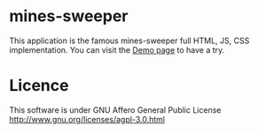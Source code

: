 mines-sweeper
=============

This application is the famous mines-sweeper full HTML, JS, CSS implementation.
You can visit the [Demo page](http://vergnes.github.com/mines-sweeper/ "Demo page") to have a try.

Licence
=======

This software is under GNU Affero General Public License http://www.gnu.org/licenses/agpl-3.0.html